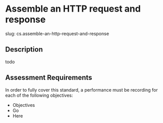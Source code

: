 
# Assemble an HTTP request and response

slug: cs.assemble-an-http-request-and-response

## Description
todo

## Assessment Requirements
In order to fully cover this standard, a performance must be recording for each of the following objectives:

- Objectives
- Go
- Here

          